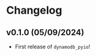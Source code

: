 # Changelog

<!--next-version-placeholder-->

## v0.1.0 (05/09/2024)

- First release of `dynamodb_pyio`!